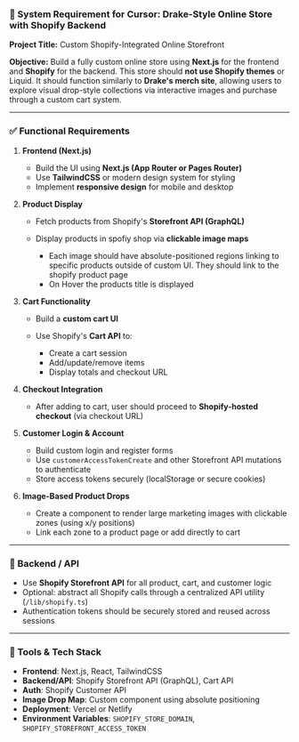 ### 🧾 System Requirement for Cursor: Drake-Style Online Store with Shopify Backend

**Project Title:** Custom Shopify-Integrated Online Storefront

**Objective:**
Build a fully custom online store using **Next.js** for the frontend and **Shopify** for the backend. This store should **not use Shopify themes** or Liquid. It should function similarly to **Drake's merch site**, allowing users to explore visual drop-style collections via interactive images and purchase through a custom cart system.

---

### ✅ Functional Requirements

1. **Frontend (Next.js)**

   * Build the UI using **Next.js (App Router or Pages Router)**
   * Use **TailwindCSS** or modern design system for styling
   * Implement **responsive design** for mobile and desktop

2. **Product Display**

   * Fetch products from Shopify's **Storefront API (GraphQL)**
   * Display products in spofiy shop via **clickable image maps**

     * Each image should have absolute-positioned regions linking to specific products outside of custom UI. They should link to the shopify product page
     * On Hover the products title is displayed

3. **Cart Functionality**

   * Build a **custom cart UI**
   * Use Shopify's **Cart API** to:

     * Create a cart session
     * Add/update/remove items
     * Display totals and checkout URL

4. **Checkout Integration**

   * After adding to cart, user should proceed to **Shopify-hosted checkout** (via checkout URL)

5. **Customer Login & Account**

   * Build custom login and register forms
   * Use `customerAccessTokenCreate` and other Storefront API mutations to authenticate
   * Store access tokens securely (localStorage or secure cookies)

6. **Image-Based Product Drops**

   * Create a component to render large marketing images with clickable zones (using x/y positions)
   * Link each zone to a product page or add directly to cart

---

### 🔐 Backend / API

* Use **Shopify Storefront API** for all product, cart, and customer logic
* Optional: abstract all Shopify calls through a centralized API utility (`/lib/shopify.ts`)
* Authentication tokens should be securely stored and reused across sessions

---

### 🧰 Tools & Tech Stack

* **Frontend**: Next.js, React, TailwindCSS
* **Backend/API**: Shopify Storefront API (GraphQL), Cart API
* **Auth**: Shopify Customer API
* **Image Drop Map**: Custom component using absolute positioning
* **Deployment**: Vercel or Netlify
* **Environment Variables**: `SHOPIFY_STORE_DOMAIN`, `SHOPIFY_STOREFRONT_ACCESS_TOKEN` 